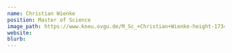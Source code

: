 ```yaml
---
name: Christian Wienke
position: Master of Science
image_path: https://www.kneu.ovgu.de/M_Sc_+Christian+Wienke-height-1734-width-1181-p-2186/_/image4537.png
website:
blurb:
---
```

